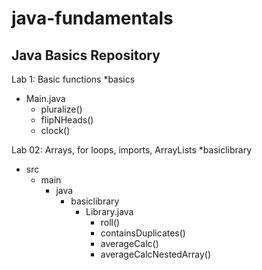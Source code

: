 # java-fundamentals
## Java Basics Repository
Lab 1: Basic functions
*basics
  * Main.java
    * pluralize()
    * flipNHeads()
    * clock()

Lab 02: Arrays, for loops, imports, ArrayLists
*basiclibrary
  * src
    * main
      * java
        * basiclibrary
          * Library.java
            * roll()
            * containsDuplicates()
            * averageCalc()
            * averageCalcNestedArray()


